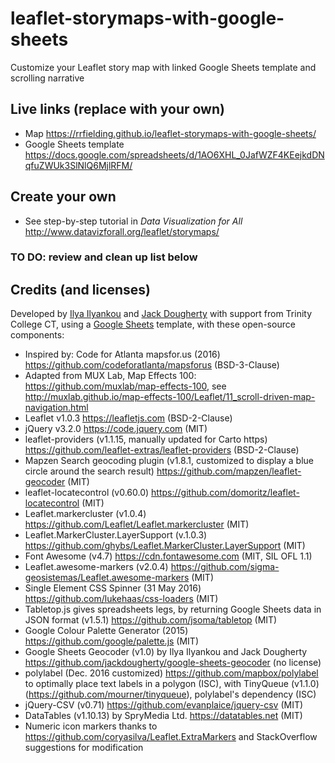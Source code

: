 # leaflet-storymaps-with-google-sheets
Customize your Leaflet story map with linked Google Sheets template and scrolling narrative

## Live links (replace with your own)
- Map https://rrfielding.github.io/leaflet-storymaps-with-google-sheets/
- Google Sheets template https://docs.google.com/spreadsheets/d/1AO6XHL_0JafWZF4KEejkdDNqfuZWUk3SlNlQ6MjlRFM/

## Create your own
- See step-by-step tutorial in *Data Visualization for All* http://www.datavizforall.org/leaflet/storymaps/

### TO DO: review and clean up list below

## Credits (and licenses)
Developed by [Ilya Ilyankou](https://github.com/ilyankou) and [Jack Dougherty](https://github.com/jackdougherty) with support from Trinity College CT, using a [Google Sheets](https://www.google.com/sheets/about/) template, with these open-source components:
- Inspired by: Code for Atlanta mapsfor.us (2016) https://github.com/codeforatlanta/mapsforus (BSD-3-Clause)
- Adapted from MUX Lab, Map Effects 100: https://github.com/muxlab/map-effects-100, see http://muxlab.github.io/map-effects-100/Leaflet/11_scroll-driven-map-navigation.html
- Leaflet v1.0.3 https://leafletjs.com (BSD-2-Clause)
- jQuery v3.2.0 https://code.jquery.com (MIT)
- leaflet-providers (v1.1.15, manually updated for Carto https) https://github.com/leaflet-extras/leaflet-providers (BSD-2-Clause)
- Mapzen Search geocoding plugin (v1.8.1, customized to display a blue circle around the search result) https://github.com/mapzen/leaflet-geocoder (MIT)
- leaflet-locatecontrol (v0.60.0) https://github.com/domoritz/leaflet-locatecontrol (MIT)
- Leaflet.markercluster (v1.0.4) https://github.com/Leaflet/Leaflet.markercluster (MIT)
- Leaflet.MarkerCluster.LayerSupport (v.1.0.3) https://github.com/ghybs/Leaflet.MarkerCluster.LayerSupport (MIT)
- Font Awesome (v4.7) https://cdn.fontawesome.com (MIT, SIL OFL 1.1)
- Leaflet.awesome-markers (v2.0.4) https://github.com/sigma-geosistemas/Leaflet.awesome-markers (MIT)
- Single Element CSS Spinner (31 May 2016) https://github.com/lukehaas/css-loaders (MIT)
- Tabletop.js gives spreadsheets legs, by returning Google Sheets data in JSON format (v1.5.1) https://github.com/jsoma/tabletop (MIT)
- Google Colour Palette Generator (2015) https://github.com/google/palette.js (MIT)
- Google Sheets Geocoder (v1.0) by Ilya Ilyankou and Jack Dougherty https://github.com/jackdougherty/google-sheets-geocoder (no license)
- polylabel (Dec. 2016 customized) https://github.com/mapbox/polylabel to optimally place text labels in a polygon (ISC), with TinyQueue (v1.1.0) (https://github.com/mourner/tinyqueue), polylabel's dependency (ISC)
- jQuery-CSV (v0.71) https://github.com/evanplaice/jquery-csv (MIT)
- DataTables (v1.10.13) by SpryMedia Ltd. https://datatables.net (MIT)
- Numeric icon markers thanks to https://github.com/coryasilva/Leaflet.ExtraMarkers and StackOverflow suggestions for modification
